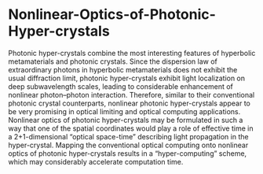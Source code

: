 # Nonlinear-Optics-of-Photonic-Hyper-crystals

Photonic hyper-crystals combine the most interesting features of hyperbolic metamaterials and photonic crystals. Since the dispersion law of extraordinary photons in hyperbolic metamaterials does not exhibit the usual diffraction limit, photonic hyper-crystals exhibit light localization on deep subwavelength scales, leading to considerable enhancement of nonlinear photon–photon interaction. Therefore, similar to their conventional photonic crystal counterparts, nonlinear photonic hyper-crystals appear to be very promising in optical limiting and optical computing applications. Nonlinear optics of photonic hyper-crystals may be formulated in such a way that one of the spatial coordinates would play a role of effective time in a 2+1-dimensional “optical space-time” describing light propagation in the hyper-crystal. Mapping the conventional optical computing onto nonlinear optics of photonic hyper-crystals results in a “hyper-computing” scheme, which may considerably accelerate computation time.
